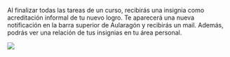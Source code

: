 Al finalizar todas las tareas de un curso, recibirás una insignia como acreditación informal de tu nuevo logro. Te aparecerá una nueva notificación en la barra superior de Aularagón y recibirás un mail. Además, podrás ver una relación de tus insignias en tu área personal.

![](https://rawcdn.githack.com/catedu/faq-aularagon/bc4b5871abac39bc2db4c34ed152230b9b7993d7/assets/Selección_291.png)

